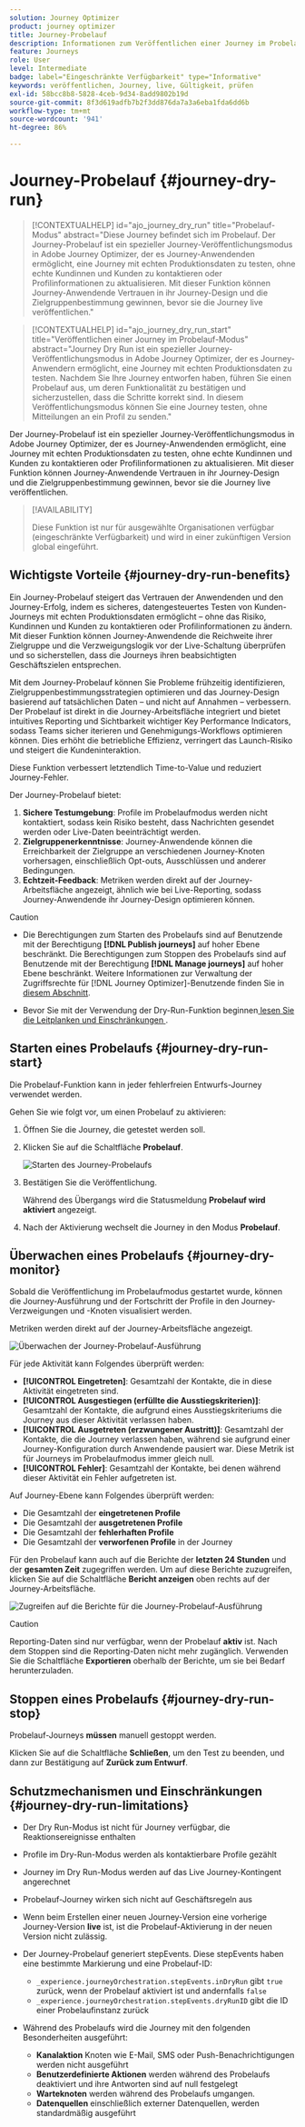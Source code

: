 ```yaml
---
solution: Journey Optimizer
product: journey optimizer
title: Journey-Probelauf
description: Informationen zum Veröffentlichen einer Journey im Probelaufmodus
feature: Journeys
role: User
level: Intermediate
badge: label="Eingeschränkte Verfügbarkeit" type="Informative"
keywords: veröffentlichen, Journey, live, Gültigkeit, prüfen
exl-id: 58bcc8b8-5828-4ceb-9d34-8add9802b19d
source-git-commit: 8f3d619adfb7b2f3dd876da7a3a6eba1fda6dd6b
workflow-type: tm+mt
source-wordcount: '941'
ht-degree: 86%

---
```


# Journey-Probelauf {#journey-dry-run}

>[!CONTEXTUALHELP]
>id="ajo_journey_dry_run"
>title="Probelauf-Modus"
>abstract="Diese Journey befindet sich im Probelauf. Der Journey-Probelauf ist ein spezieller Journey-Veröffentlichungsmodus in Adobe Journey Optimizer, der es Journey-Anwendenden ermöglicht, eine Journey mit echten Produktionsdaten zu testen, ohne echte Kundinnen und Kunden zu kontaktieren oder Profilinformationen zu aktualisieren.  Mit dieser Funktion können Journey-Anwendende Vertrauen in ihr Journey-Design und die Zielgruppenbestimmung gewinnen, bevor sie die Journey live veröffentlichen."


>[!CONTEXTUALHELP]
>id="ajo_journey_dry_run_start"
>title="Veröffentlichen einer Journey im Probelauf-Modus"
>abstract="Journey Dry Run ist ein spezieller Journey-Veröffentlichungsmodus in Adobe Journey Optimizer, der es Journey-Anwendern ermöglicht, eine Journey mit echten Produktionsdaten zu testen. Nachdem Sie Ihre Journey entworfen haben, führen Sie einen Probelauf aus, um deren Funktionalität zu bestätigen und sicherzustellen, dass die Schritte korrekt sind. In diesem Veröffentlichungsmodus können Sie eine Journey testen, ohne Mitteilungen an ein Profil zu senden."

Der Journey-Probelauf ist ein spezieller Journey-Veröffentlichungsmodus in Adobe Journey Optimizer, der es Journey-Anwendenden ermöglicht, eine Journey mit echten Produktionsdaten zu testen, ohne echte Kundinnen und Kunden zu kontaktieren oder Profilinformationen zu aktualisieren.  Mit dieser Funktion können Journey-Anwendende Vertrauen in ihr Journey-Design und die Zielgruppenbestimmung gewinnen, bevor sie die Journey live veröffentlichen.


>[!AVAILABILITY]
>
>Diese Funktion ist nur für ausgewählte Organisationen verfügbar (eingeschränkte Verfügbarkeit) und wird in einer zukünftigen Version global eingeführt.


## Wichtigste Vorteile {#journey-dry-run-benefits}

Ein Journey-Probelauf steigert das Vertrauen der Anwendenden und den Journey-Erfolg, indem es sicheres, datengesteuertes Testen von Kunden-Journeys mit echten Produktionsdaten ermöglicht – ohne das Risiko, Kundinnen und Kunden zu kontaktieren oder Profilinformationen zu ändern. Mit dieser Funktion können Journey-Anwendende die Reichweite ihrer Zielgruppe und die Verzweigungslogik vor der Live-Schaltung überprüfen und so sicherstellen, dass die Journeys ihren beabsichtigten Geschäftszielen entsprechen.

Mit dem Journey-Probelauf können Sie Probleme frühzeitig identifizieren, Zielgruppenbestimmungsstrategien optimieren und das Journey-Design basierend auf tatsächlichen Daten – und nicht auf Annahmen – verbessern. Der Probelauf ist direkt in die Journey-Arbeitsfläche integriert und bietet intuitives Reporting und Sichtbarkeit wichtiger Key Performance Indicators, sodass Teams sicher iterieren und Genehmigungs-Workflows optimieren können. Dies erhöht die betriebliche Effizienz, verringert das Launch-Risiko und steigert die Kundeninteraktion.

Diese Funktion verbessert letztendlich Time-to-Value und reduziert Journey-Fehler.

Der Journey-Probelauf bietet:

1. **Sichere Testumgebung**: Profile im Probelaufmodus werden nicht kontaktiert, sodass kein Risiko besteht, dass Nachrichten gesendet werden oder Live-Daten beeinträchtigt werden.
1. **Zielgruppenerkenntnisse**: Journey-Anwendende können die Erreichbarkeit der Zielgruppe an verschiedenen Journey-Knoten vorhersagen, einschließlich Opt-outs, Ausschlüssen und anderer Bedingungen.
1. **Echtzeit-Feedback**: Metriken werden direkt auf der Journey-Arbeitsfläche angezeigt, ähnlich wie bei Live-Reporting, sodass Journey-Anwendende ihr Journey-Design optimieren können.


>[!CAUTION]
>
>* Die Berechtigungen zum Starten des Probelaufs sind auf Benutzende mit der Berechtigung **[!DNL Publish journeys]** auf hoher Ebene beschränkt. Die Berechtigungen zum Stoppen des Probelaufs sind auf Benutzende mit der Berechtigung **[!DNL Manage journeys]** auf hoher Ebene beschränkt. Weitere Informationen zur Verwaltung der Zugriffsrechte für [!DNL Journey Optimizer]-Benutzende finden Sie in [diesem Abschnitt](../administration/permissions-overview.md).
>
>* Bevor Sie mit der Verwendung der Dry-Run-Funktion beginnen[ lesen Sie die Leitplanken und Einschränkungen ](#journey-dry-run-limitations).


## Starten eines Probelaufs {#journey-dry-run-start}

Die Probelauf-Funktion kann in jeder fehlerfreien Entwurfs-Journey verwendet werden.

Gehen Sie wie folgt vor, um einen Probelauf zu aktivieren:

1. Öffnen Sie die Journey, die getestet werden soll.
1. Klicken Sie auf die Schaltfläche **Probelauf**.

   ![Starten des Journey-Probelaufs](assets/dry-run-button.png)

1. Bestätigen Sie die Veröffentlichung.

   Während des Übergangs wird die Statusmeldung **Probelauf wird aktiviert** angezeigt.

1. Nach der Aktivierung wechselt die Journey in den Modus **Probelauf**.

## Überwachen eines Probelaufs {#journey-dry-monitor}

Sobald die Veröffentlichung im Probelaufmodus gestartet wurde, können die Journey-Ausführung und der Fortschritt der Profile in den Journey-Verzweigungen und -Knoten visualisiert werden.

Metriken werden direkt auf der Journey-Arbeitsfläche angezeigt.

![Überwachen der Journey-Probelauf-Ausführung](assets/dry-run-metrics.png)

Für jede Aktivität kann Folgendes überprüft werden:

* **[!UICONTROL Eingetreten]**: Gesamtzahl der Kontakte, die in diese Aktivität eingetreten sind.
* **[!UICONTROL Ausgestiegen (erfüllte die Ausstiegskriterien)]**: Gesamtzahl der Kontakte, die aufgrund eines Ausstiegskriteriums die Journey aus dieser Aktivität verlassen haben.
* **[!UICONTROL Ausgetreten (erzwungener Austritt)]**: Gesamtzahl der Kontakte, die die Journey verlassen haben, während sie aufgrund einer Journey-Konfiguration durch Anwendende pausiert war. Diese Metrik ist für Journeys im Probelaufmodus immer gleich null.
* **[!UICONTROL Fehler]**: Gesamtzahl der Kontakte, bei denen während dieser Aktivität ein Fehler aufgetreten ist.


Auf Journey-Ebene kann Folgendes überprüft werden:

* Die Gesamtzahl der **eingetretenen Profile**
* Die Gesamtzahl der **ausgetretenen Profile**
* Die Gesamtzahl der **fehlerhaften Profile**
* Die Gesamtzahl der **verworfenen Profile** in der Journey

Für den Probelauf kann auch auf die Berichte der **letzten 24 Stunden** und der **gesamten Zeit** zugegriffen werden. Um auf diese Berichte zuzugreifen, klicken Sie auf die Schaltfläche **Bericht anzeigen** oben rechts auf der Journey-Arbeitsfläche.

![Zugreifen auf die Berichte für die Journey-Probelauf-Ausführung](assets/dry-run-report.png)

>[!CAUTION]
>
> Reporting-Daten sind nur verfügbar, wenn der Probelauf **aktiv** ist.  Nach dem Stoppen sind die Reporting-Daten nicht mehr zugänglich. Verwenden Sie die Schaltfläche **Exportieren** oberhalb der Berichte, um sie bei Bedarf herunterzuladen.


## Stoppen eines Probelaufs {#journey-dry-run-stop}

Probelauf-Journeys **müssen** manuell gestoppt werden.

Klicken Sie auf die Schaltfläche **Schließen**, um den Test zu beenden, und dann zur Bestätigung auf **Zurück zum Entwurf**.

<!-- After 14 days, Dry run journeys automatically transition to the **Draft** status.-->

## Schutzmechanismen und Einschränkungen {#journey-dry-run-limitations}

* Der Dry Run-Modus ist nicht für Journey verfügbar, die Reaktionsereignisse enthalten
* Profile im Dry-Run-Modus werden als kontaktierbare Profile gezählt
* Journey im Dry Run-Modus werden auf das Live Journey-Kontingent angerechnet
* Probelauf-Journey wirken sich nicht auf Geschäftsregeln aus
* Wenn beim Erstellen einer neuen Journey-Version eine vorherige Journey-Version **live** ist, ist die Probelauf-Aktivierung in der neuen Version nicht zulässig.
* Der Journey-Probelauf generiert stepEvents. Diese stepEvents haben eine bestimmte Markierung und eine Probelauf-ID:
   * `_experience.journeyOrchestration.stepEvents.inDryRun` gibt `true` zurück, wenn der Probelauf aktiviert ist und andernfalls `false`
   * `_experience.journeyOrchestration.stepEvents.dryRunID` gibt die ID einer Probelaufinstanz zurück

* Während des Probelaufs wird die Journey mit den folgenden Besonderheiten ausgeführt:

   * **Kanalaktion** Knoten wie E-Mail, SMS oder Push-Benachrichtigungen werden nicht ausgeführt
   * **Benutzerdefinierte Aktionen** werden während des Probelaufs deaktiviert und ihre Antworten sind auf null festgelegt
   * **Warteknoten** werden während des Probelaufs umgangen.
     <!--You can override the wait block timeouts, then if you have wait blocks duration longer than allowed dry run journey duration, then that branch will not execute completely.-->
   * **Datenquellen** einschließlich externer Datenquellen, werden standardmäßig ausgeführt